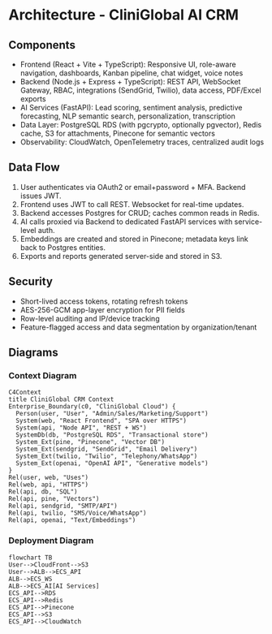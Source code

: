 # Architecture - CliniGlobal AI CRM

## Components
- Frontend (React + Vite + TypeScript): Responsive UI, role-aware navigation, dashboards, Kanban pipeline, chat widget, voice notes
- Backend (Node.js + Express + TypeScript): REST API, WebSocket Gateway, RBAC, integrations (SendGrid, Twilio), data access, PDF/Excel exports
- AI Services (FastAPI): Lead scoring, sentiment analysis, predictive forecasting, NLP semantic search, personalization, transcription
- Data Layer: PostgreSQL RDS (with pgcrypto, optionally pgvector), Redis cache, S3 for attachments, Pinecone for semantic vectors
- Observability: CloudWatch, OpenTelemetry traces, centralized audit logs

## Data Flow
1. User authenticates via OAuth2 or email+password + MFA. Backend issues JWT.
2. Frontend uses JWT to call REST. Websocket for real-time updates.
3. Backend accesses Postgres for CRUD; caches common reads in Redis.
4. AI calls proxied via Backend to dedicated FastAPI services with service-level auth.
5. Embeddings are created and stored in Pinecone; metadata keys link back to Postgres entities.
6. Exports and reports generated server-side and stored in S3.

## Security
- Short-lived access tokens, rotating refresh tokens
- AES-256-GCM app-layer encryption for PII fields
- Row-level auditing and IP/device tracking
- Feature-flagged access and data segmentation by organization/tenant

## Diagrams

### Context Diagram
```mermaid
C4Context
title CliniGlobal CRM Context
Enterprise_Boundary(c0, "CliniGlobal Cloud") {
  Person(user, "User", "Admin/Sales/Marketing/Support")
  System(web, "React Frontend", "SPA over HTTPS")
  System(api, "Node API", "REST + WS")
  SystemDb(db, "PostgreSQL RDS", "Transactional store")
  System_Ext(pine, "Pinecone", "Vector DB")
  System_Ext(sendgrid, "SendGrid", "Email Delivery")
  System_Ext(twilio, "Twilio", "Telephony/WhatsApp")
  System_Ext(openai, "OpenAI API", "Generative models")
}
Rel(user, web, "Uses")
Rel(web, api, "HTTPS")
Rel(api, db, "SQL")
Rel(api, pine, "Vectors")
Rel(api, sendgrid, "SMTP/API")
Rel(api, twilio, "SMS/Voice/WhatsApp")
Rel(api, openai, "Text/Embeddings")
```

### Deployment Diagram
```mermaid
flowchart TB
User-->CloudFront-->S3
User-->ALB-->ECS_API
ALB-->ECS_WS
ALB-->ECS_AI[AI Services]
ECS_API-->RDS
ECS_API-->Redis
ECS_API-->Pinecone
ECS_API-->S3
ECS_API-->CloudWatch
```